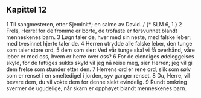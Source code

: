 ## Kapittel 12

1 Til sangmesteren, etter Sjeminit*; en salme av David. / {* SLM 6, 1.}
2 Frels, Herre! for de fromme er borte, de trofaste er forsvunnet blandt menneskenes barn.
3 Løgn taler de, hver med sin neste, med falske leber; med tvesinnet hjerte taler de.
4 Herren utrydde alle falske leber, den tunge som taler store ord,
5 dem som sier: Ved vår tunge skal vi få overhånd, våre leber er med oss, hvem er herre over oss?
6 For de elendiges ødeleggelses skyld, for de fattiges sukks skyld vil jeg nå reise meg, sier Herren; jeg vil gi dem frelse som stunder etter den.
7 Herrens ord er rene ord, slik som sølv som er renset i en smeltedigel i jorden, syv ganger renset.
8 Du, Herre, vil bevare dem, du vil vokte dem for denne slekt evindelig.
9 Rundt omkring svermer de ugudelige, når skarn er opphøyet blandt menneskenes barn.
